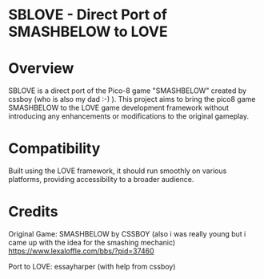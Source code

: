 
# SBLOVE - Direct Port of SMASHBELOW to LOVE

# Overview
SBLOVE is a direct port of the Pico-8 game "SMASHBELOW" created by cssboy (who is also my dad :-) ). This project aims to bring the pico8 game SMASHBELOW to the LOVE game development framework without introducing any enhancements or modifications to the original gameplay.


# Compatibility
Built using the LOVE framework, it should run smoothly on various platforms, providing accessibility to a broader audience.




# Credits
Original Game: SMASHBELOW by CSSBOY (also i was really young but i came up with the idea for the smashing mechanic)
https://www.lexaloffle.com/bbs/?pid=37460

Port to LOVE: essayharper (with help from cssboy)
